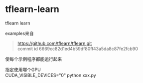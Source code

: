 # tflearn-learn
tflearn learn

examples来自
> https://github.com/tflearn/tflearn.git  
> commit id 6669cc82d1ed4b59df80ff43a5da8c87fe2fcb90  

使每个示例程序都能运行起来  

指定使用哪个GPU  
CUDA_VISIBLE_DEVICES="0" python xxx.py
